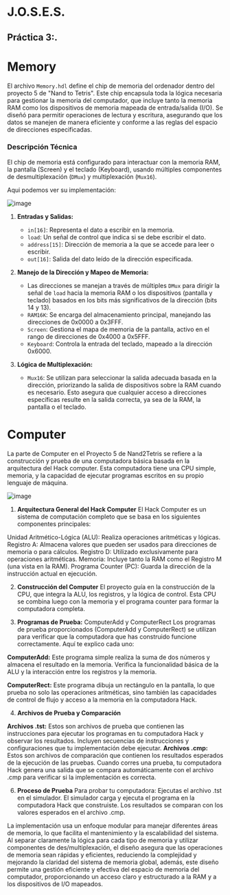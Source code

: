 # J.O.S.E.S.
## Práctica 3:.


# Memory


El archivo `Memory.hdl` define el chip de memoria del ordenador dentro del proyecto 5 de "Nand to Tetris". Este chip encapsula toda la lógica necesaria para gestionar la memoria del computador, que incluye tanto la memoria RAM como los dispositivos de memoria mapeada de entrada/salida (I/O). Se diseñó para permitir operaciones de lectura y escritura, asegurando que los datos se manejen de manera eficiente y conforme a las reglas del espacio de direcciones especificadas.

### Descripción Técnica
El chip de memoria está configurado para interactuar con la memoria RAM, la pantalla (Screen) y el teclado (Keyboard), usando múltiples componentes de desmultiplexación (`DMux`) y multiplexación (`Mux16`). 

Aqui podemos ver su implementación:

![image](https://github.com/user-attachments/assets/777c0845-38e4-4759-98a7-f758460c3c25)


1. **Entradas y Salidas:**
   - `in[16]`: Representa el dato a escribir en la memoria.
   - `load`: Un señal de control que indica si se debe escribir el dato.
   - `address[15]`: Dirección de memoria a la que se accede para leer o escribir.
   - `out[16]`: Salida del dato leído de la dirección especificada.

2. **Manejo de la Dirección y Mapeo de Memoria:**
   - Las direcciones se manejan a través de múltiples `DMux` para dirigir la señal de `load` hacia la memoria RAM o los dispositivos (pantalla y teclado) basados en los bits más significativos de la dirección (bits 14 y 13).
   - `RAM16K`: Se encarga del almacenamiento principal, manejando las direcciones de 0x0000 a 0x3FFF.
   - `Screen`: Gestiona el mapa de memoria de la pantalla, activo en el rango de direcciones de 0x4000 a 0x5FFF.
   - `Keyboard`: Controla la entrada del teclado, mapeado a la dirección 0x6000.

3. **Lógica de Multiplexación:**
   - `Mux16`: Se utilizan para seleccionar la salida adecuada basada en la dirección, priorizando la salida de dispositivos sobre la RAM cuando es necesario. Esto asegura que cualquier acceso a direcciones específicas resulte en la salida correcta, ya sea de la RAM, la pantalla o el teclado.

# Computer
La parte de Computer en el Proyecto 5 de Nand2Tetris se refiere a la construcción y prueba de una computadora básica basada en la arquitectura del Hack computer. Esta computadora tiene una CPU simple, memoria, y la capacidad de ejecutar programas escritos en su propio lenguaje de máquina.

![image](https://github.com/user-attachments/assets/6f34bbdf-6145-4b52-8c79-0637246c3aa4)

1. **Arquitectura General del Hack Computer**
El Hack Computer es un sistema de computación completo que se basa en los siguientes componentes principales:

Unidad Aritmético-Lógica (ALU): Realiza operaciones aritméticas y lógicas.
Registro A: Almacena valores que pueden ser usados para direcciones de memoria o para cálculos.
Registro D: Utilizado exclusivamente para operaciones aritméticas.
Memoria: Incluye tanto la RAM como el Registro M (una vista en la RAM).
Programa Counter (PC): Guarda la dirección de la instrucción actual en ejecución.

2. **Construcción del Computer**
El proyecto guía en la construcción de la CPU, que integra la ALU, los registros, y la lógica de control. Esta CPU se combina luego con la memoria y el programa counter para formar la computadora completa.

3. **Programas de Prueba:** ComputerAdd y ComputerRect
Los programas de prueba proporcionados (ComputerAdd y ComputerRect) se utilizan para verificar que la computadora que has construido funcione correctamente. Aquí te explico cada uno:

**ComputerAdd:**
Este programa simple realiza la suma de dos números y almacena el resultado en la memoria. Verifica la funcionalidad básica de la ALU y la interacción entre los registros y la memoria.

**ComputerRect:**
Este programa dibuja un rectángulo en la pantalla, lo que prueba no solo las operaciones aritméticas, sino también las capacidades de control de flujo y acceso a la memoria en la computadora Hack.

4. **Archivos de Prueba y Comparación**

**Archivos .tst:**
Estos son archivos de prueba que contienen las instrucciones para ejecutar los programas en tu computadora Hack y observar los resultados. Incluyen secuencias de instrucciones y configuraciones que tu implementación debe ejecutar.
**Archivos .cmp:**
Estos son archivos de comparación que contienen los resultados esperados de la ejecución de las pruebas. Cuando corres una prueba, tu computadora Hack genera una salida que se compara automáticamente con el archivo .cmp para verificar si la implementación es correcta.

6. **Proceso de Prueba**
Para probar tu computadora:
Ejecutas el archivo .tst en el simulador.
El simulador carga y ejecuta el programa en la computadora Hack que construiste.
Los resultados se comparan con los valores esperados en el archivo .cmp.

La implementación usa un enfoque modular para manejar diferentes áreas de memoria, lo que facilita el mantenimiento y la escalabilidad del sistema. Al separar claramente la lógica para cada tipo de memoria y utilizar componentes de des/multiplexación, el diseño asegura que las operaciones de memoria sean rápidas y eficientes, reduciendo la complejidad y mejorando la claridad del sistema de memoria global, además, este diseño permite una gestión eficiente y efectiva del espacio de memoria del computador, proporcionando un acceso claro y estructurado a la RAM y a los dispositivos de I/O mapeados. 


